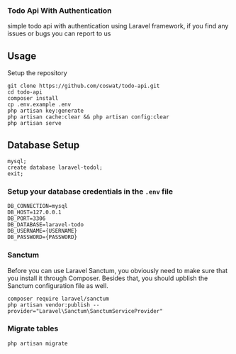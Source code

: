### Todo Api With Authentication
 simple todo api with authentication using Laravel framework, if you find any issues or bugs you can report to us
## Usage <br>
Setup the repository <br>
```
git clone https://github.com/coswat/todo-api.git
cd todo-api
composer install
cp .env.example .env 
php artisan key:generate
php artisan cache:clear && php artisan config:clear 
php artisan serve 
```

## Database Setup <br>
```
mysql;
create database laravel-todol;
exit;
```


### Setup your database credentials in the ```.env``` file <br>
```
DB_CONNECTION=mysql
DB_HOST=127.0.0.1
DB_PORT=3306
DB_DATABASE=laravel-todo
DB_USERNAME={USERNAME}
DB_PASSWORD={PASSWORD}
```

### Sanctum
Before you can use Laravel Sanctum, you obviously need to make sure that you install it through Composer. Besides that, you should upblish the Sanctum configuration file as well.
```
composer require laravel/sanctum
php artisan vendor:publish --provider="Laravel\Sanctum\SanctumServiceProvider"
```

### Migrate tables
```
php artisan migrate
```
